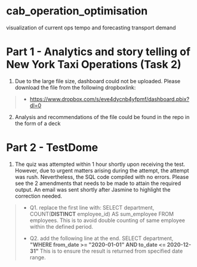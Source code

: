 # cab_operation_optimisation
visualization of current ops tempo and forecasting transport demand


# Part 1 - Analytics and story telling of New York Taxi Operations (Task 2)
1. Due to the large file size, dashboard could not be uploaded. Please download the file from the following dropboxlink:
> * https://www.dropbox.com/s/eve4dycnb4yfpmf/dashboard.pbix?dl=0
2. Analysis and recommendations of the file could be found in the repo in the form of a deck

# Part 2 - TestDome
1) The quiz was attempted within 1 hour shortly upon receiving the test. However, due to urgent matters arising during the attempt, the attempt was rush. Nevertheless, the SQL code compiled with no errors. Please see the 2 amendments that needs to be made to attain the required output. An email was sent shortly after Jasmine to highlight the correction needed.

>* Q1. replace the first line with: SELECT  department, COUNT(**DISTINCT** employee_id) AS sum_employee FROM employees. This is to avoid double counting of same employee within the defined period. 
>
>* Q2. add the following line at the end. SELECT  department, **"WHERE from_date >= "2020-01-01" AND to_date <= 2020-12-31"** This is to ensure the result is returned from specified date range. 
